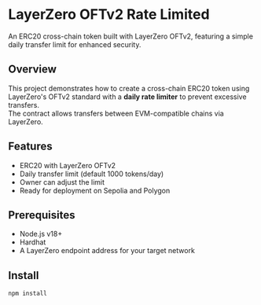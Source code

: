 # LayerZero OFTv2 Rate Limited

An ERC20 cross-chain token built with LayerZero OFTv2, featuring a simple daily transfer limit for enhanced security.

## Overview
This project demonstrates how to create a cross-chain ERC20 token using LayerZero's OFTv2 standard with a **daily rate limiter** to prevent excessive transfers.  
The contract allows transfers between EVM-compatible chains via LayerZero.

## Features
- ERC20 with LayerZero OFTv2
- Daily transfer limit (default 1000 tokens/day)
- Owner can adjust the limit
- Ready for deployment on Sepolia and Polygon

## Prerequisites
- Node.js v18+
- Hardhat
- A LayerZero endpoint address for your target network

## Install
```bash
npm install
